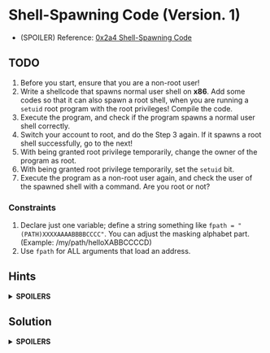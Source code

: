 # Shell-Spawning Code (Version. 1)

* (SPOILER) Reference: [0x2a4 Shell-Spawning Code](https://bista.sites.dmi.unipg.it/didattica/sicurezza-pg/buffer-overrun/hacking-book/0x2a0-writing_shellcode.html)

## TODO
1. Before you start, ensure that you are a non-root user!
2. Write a shellcode that spawns normal user shell on **x86**. Add some codes so that it can also spawn a root shell, when you are running a `setuid` root program with the root privileges! Compile the code.
3. Execute the program, and check if the program spawns a normal user shell correctly.
4. Switch your account to root, and do the Step 3 again. If it spawns a root shell successfully, go to the next!
5. With being granted root privilege temporarily, change the owner of the program as root.
6. With being granted root privilege temporarily, set the `setuid` bit.
7. Execute the program as a non-root user again, and check the user of the spawned shell with a command. Are you root or not?

### Constraints
1. Declare just one variable; define a string something like `fpath = "(PATH)XXXXAAAABBBBCCCC"`. You can adjust the masking alphabet part. (Example: /my/path/helloXABBCCCCD)
2. Use `fpath` for ALL arguments that load an address.

## Hints
<details>
  <summary><b>SPOILERS</b></summary>

### Hint 1: System Calls
    // NR = 70
    int setreuid(uid_t ruid, uid_t euid);

    // NR = 11
    int execve(const char *pathname, char *const _Nullable argv[],
                  char *const _Nullable envp[]);

### Hint 2: Section
1. `.data`: The data section

    a. String "/bin/shXXXX" (Note: Just an example for the hint! Might not be the final.)
   
2. `.text`: The code section

    a. `.global`: `_start` (The entry point of the program)
  
    b. `_start`

    * int setreuid(uid_t *ruid*, uid_t *euid*);
    * int execve(const char **pathname*, char **const* _Nullable *argv[]*, char *const _Nullable *envp[]*);

### Hint 3: Execution

1. (TODO 1~3) Compile & Execute as Normal User

   a. `gcc`: GNU Compiler. Need to generate code for IA-32 architecture.

   b. `ld`: GNU Linker. Need to output 32-bit code.

   c. Execute the output.

2. (TODO 4) Switch to Root, and Do Step 1 Again

   a. `su`: A command to switch account to root.

   b. `cd`: A command to change directory.

3. (TODO 5) Change the Owner of the Program with Root Privilege Temporarily

   a. `sudo`: A command to temporarily being granted root privilege.

   b. `chown`: A command to change the owner of the program.
   
5. (TODO 6) Set the `setuid` bit to the Program with Root Privilege Temporarily

   a. `sudo`: A command to temporarily being granted root privilege.

   b. `chmod`: A command to set the `setuid` bit.

</details>

## Solution
<details>
  <summary><b>SPOILERS</b></summary>

    .data
    filepath:
            .string "/bin/shXAAAABBBB"
    .text
    .global _start
    _start:

    # int setreuid(uid_t ruid, uid_t euid);
    # setreuid(0, 0);
    
            # %eax: Linux system call number (setreuid = 70)
            movl $70, %eax

            # %ebx: arg0, real UID (UID of root = 0)
            movl $0, %ebx

            # %ecx: arg1, effective UID (UID of root = 0)
            movl $0, %ecx

            # Linux system call (= interrupt 0x80)
            int $0x80

    # int execve(const char *pathname, char *const _Nullable argv[],
                  char *const _Nullable envp[]);
    # execve("/bin/sh", ["/bin/sh"], ["0"]);

    # Let's set %eax = 0 temporarily for filling some other registers with 0s.
    # %ebx is the address of filepath. Set %ebx = $filepath, and apply it on other registers.
    # %ecx is made of two things: the address of filepath + null address
    # %edx is made of null address

    # For example, we can adjust the characters from the start of the filepath address like this: 
    # / b i n / s h (null) (address-of-filepath) (null-address)
    # 0 1 2 3 4 5 6    7      8   9   10   11     12  13  14  15
            
            movl $0, %eax
            movl $filepath, %ebx
            movb %al, 7(%ebx)
            movl %ebx, 8(%ebx)
            movl %eax, 12(%ebx)
    
            movl $11, %eax
            leal 8(%ebx), %ecx
            leal 12(%ebx), %edx
            int $0x80

### `evecve`
Linux manual page: [execve](https://man7.org/linux/man-pages/man2/execve.2.html)

`execve` executes the program referred to by pathname.

### `setreuid`
Linux manual page: [setreuid](https://man7.org/linux/man-pages/man2/setreuid.2.html)

`setuid` root programs usually drop root privileges for the security purposes. Therefore, even if a shellcode has the `setuid` bit, if it runs only `execve`, it will always spawn a normal user shell for the normal user.

This is why we need to use `setreuid` in the project. Even if the program drops root privileges when it starts to run,

    setreuid(0, 0);

This will set both of the RUID and EUID to root's UID (= 0), so `execve` next to it can spawn a root shell.

</details>
